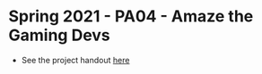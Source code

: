 # Spring 2021 - PA04 - Amaze the Gaming Devs 

- See the project handout [here](https://docs.google.com/document/d/1JOa-76N5kSWUQXztUxMU8fnSxZ2HXVAsn1u-apMjuSw/edit?usp=sharing)

